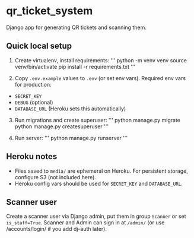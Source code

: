 # qr_ticket_system

Django app for generating QR tickets and scanning them.

## Quick local setup

1. Create virtualenv, install requirements:
'''
python -m venv venv
source venv/bin/activate
pip install -r requirements.txt
'''

2. Copy `.env.example` values to `.env` (or set env vars).
Required env vars for production:
- `SECRET_KEY`
- `DEBUG` (optional)
- `DATABASE_URL` (Heroku sets this automatically)

3. Run migrations and create superuser:
'''
python manage.py migrate
python manage.py createsuperuser
'''

4. Run server:
'''
python manage.py runserver
'''

## Heroku notes

- Files saved to `media/` are ephemeral on Heroku. For persistent storage, configure S3 (not included here).
- Heroku config vars should be used for `SECRET_KEY` and `DATABASE_URL`.

## Scanner user

Create a scanner user via Django admin, put them in group `Scanner` or set `is_staff=True`. Scanner and Admin can sign in at `/admin/` (or use /accounts/login/ if you add dj-auth later).

